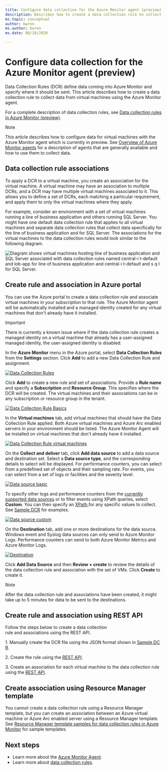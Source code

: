 ```yaml
---
title: Configure data collection for the Azure Monitor agent (preview)
description: Describes how to create a data collection rule to collect data from virtual machines using the Azure Monitor agent.
ms.topic: conceptual
author: bwren
ms.author: bwren
ms.date: 08/19/2020

---
```


# Configure data collection for the Azure Monitor agent (preview)

Data Collection Rules (DCR) define data coming into Azure Monitor and specify where it should be sent. This article describes how to create a data collection rule to collect data from virtual machines using the Azure Monitor agent.

For a complete description of data collection rules, see [Data collection rules in Azure Monitor (preview)](data-collection-rule-overview.md).

> [!NOTE]
> This article describes how to configure data for virtual machines with the Azure Monitor agent which is currently in preview. See [Overview of Azure Monitor agents](agents-overview.md) for a description of agents that are generally available and how to use them to collect data.

## Data collection rule associations

To apply a DCR to a virtual machine, you create an association for the virtual machine. A virtual machine may have an association to multiple DCRs, and a DCR may have multiple virtual machines associated to it. This allows you to define a set of DCRs, each matching a particular requirement, and apply them to only the virtual machines where they apply. 

For example, consider an environment with a set of virtual machines running a line of business application and others running SQL Server. You might have one default data collection rule that applies to all virtual machines and separate data collection rules that collect data specifically for the line of business application and for SQL Server. The associations for the virtual machines to the data collection rules would look similar to the following diagram.

![Diagram shows virtual machines hosting line of business application and SQL Server associated with data collection rules named central-i t-default and lob-app for line of business application and central-i t-default and s q l for SQL Server.](media/data-collection-rule-azure-monitor-agent/associations.png)



## Create rule and association in Azure portal

You can use the Azure portal to create a data collection rule and associate virtual machines in your subscription to that rule. The Azure Monitor agent will be automatically installed and a managed identity created for any virtual machines that don't already have it installed.

> [!IMPORTANT]
> There is currently a known issue where if the data collection rule creates a managed identity on a virtual machine that already has a user-assigned managed identity, the user-assigned identity is disabled.

In the **Azure Monitor** menu in the Azure portal, select **Data Collection Rules** from the **Settings** section. Click **Add** to add a new Data Collection Rule and assignment.

[![Data Collection Rules](media/data-collection-rule-azure-monitor-agent/data-collection-rules.png)](media/data-collection-rule-azure-monitor-agent/data-collection-rules.png#lightbox)

Click **Add** to create a new rule and set of associations. Provide a **Rule name** and specify a **Subscription** and **Resource Group**. This specifies where the DCR will be created. The virtual machines and their associations can be in any subscription or resource group in the tenant.

[![Data Collection Rule Basics](media/data-collection-rule-azure-monitor-agent/data-collection-rule-basics.png)](media/data-collection-rule-azure-monitor-agent/data-collection-rule-basics.png#lightbox)

In the **Virtual machines** tab, add virtual machines that should have the Data Collection Rule applied. Both Azure virtual machines and Azure Arc enabled servers in your environment should be listed. The Azure Monitor Agent will be installed on virtual machines that don't already have it installed.

[![Data Collection Rule virtual machines](media/data-collection-rule-azure-monitor-agent/data-collection-rule-virtual-machines.png)](media/data-collection-rule-azure-monitor-agent/data-collection-rule-virtual-machines.png#lightbox)

On the **Collect and deliver** tab, click **Add data source** to add a data source and destination set. Select a **Data source type**, and the corresponding details to select will be displayed. For performance counters, you can select from a predefined set of objects and their sampling rate. For events, you can select from a set of logs or facilities and the severity level. 

[![Data source basic](media/data-collection-rule-azure-monitor-agent/data-collection-rule-data-source-basic.png)](media/data-collection-rule-azure-monitor-agent/data-collection-rule-data-source-basic.png#lightbox)


To specify other logs and performance counters from the [currently supported data sources](azure-monitor-agent-overview.md#data-sources-and-destinations) or to filter events using XPath queries, select **Custom**. You can then specify an [XPath ](https://www.w3schools.com/xml/xpath_syntax.asp) for any specific values to collect. See [Sample DCR](data-collection-rule-overview.md#sample-data-collection-rule) for examples.

[![Data source custom](media/data-collection-rule-azure-monitor-agent/data-collection-rule-data-source-custom.png)](media/data-collection-rule-azure-monitor-agent/data-collection-rule-data-source-custom.png#lightbox)

On the **Destination** tab, add one or more destinations for the data source. Windows event and Syslog data sources can only send to Azure Monitor Logs. Performance counters can send to both Azure Monitor Metrics and Azure Monitor Logs.

[![Destination](media/data-collection-rule-azure-monitor-agent/data-collection-rule-destination.png)](media/data-collection-rule-azure-monitor-agent/data-collection-rule-destination.png#lightbox)

Click **Add Data Source** and then **Review + create** to review the details of the data collection rule and association with the set of VMs. Click **Create** to create it.

> [!NOTE]
> After the data collection rule and associations have been created, it might take up to 5 minutes for data to be sent to the destinations.


## Create rule and association using REST API

Follow the steps below to create a data collection rule and associations using the REST API.

1. Manually create the DCR file using the JSON format shown in [Sample DCR](data-collection-rule-overview.md#sample-data-collection-rule).

2. Create the rule using the [REST API](/rest/api/monitor/datacollectionrules/create#examples).

3. Create an association for each virtual machine to the data collection rule using the [REST API](/rest/api/monitor/datacollectionruleassociations/create#examples).


## Create association using Resource Manager template

You cannot create a data collection rule using a Resource Manager template, but you can create an association between an Azure virtual machine or Azure Arc enabled server using a Resource Manager template. See [Resource Manager template samples for data collection rules in Azure Monitor](../samples/resource-manager-data-collection-rules.md) for sample templates.

## Next steps

- Learn more about the [Azure Monitor Agent](azure-monitor-agent-overview.md).
- Learn more about [data collection rules](data-collection-rule-overview.md).
